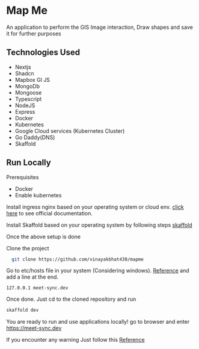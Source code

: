 
# Map Me

An application to perform the GIS Image interaction, Draw shapes and save it for further purposes

## Technologies Used

- Nextjs 
- Shadcn
- Mapbox Gl JS
- MongoDb
- Mongoose
- Typescript
- NodeJS
- Express
- Docker
- Kubernetes
- Google Cloud services (Kubernetes Cluster)
- Go Daddy(DNS)
- Skaffold

## Run Locally

Prerequisites

- Docker
- Enable kubernetes

Install ingress nginx based on your operating system or cloud env.
[click here](https://kubernetes.github.io/ingress-nginx/deploy/) to see official documentation.

Install Skaffold based on your operating system by following steps [skaffold](https://kubernetes.github.io/ingress-nginx/deploy/)

Once the above setup is done

Clone the project

```bash
  git clone https://github.com/vinayakbhat430/mapme
```

Go to etc/hosts file in your system (Considering windows).
[Reference](https://www.howtogeek.com/784196/how-to-edit-the-hosts-file-on-windows-10-or-11/)
and add a line at the end.
```
127.0.0.1 meet-sync.dev
```

Once done. Just cd to the cloned repository and run
```bash
skaffold dev
```

You are ready to run and use applications locally!
go to browser and enter
https://meet-sync.dev

If you encounter any warning Just follow this [Reference](https://stackoverflow.com/questions/35274659/when-you-use-badidea-or-thisisunsafe-to-bypass-a-chrome-certificate-hsts-err)
